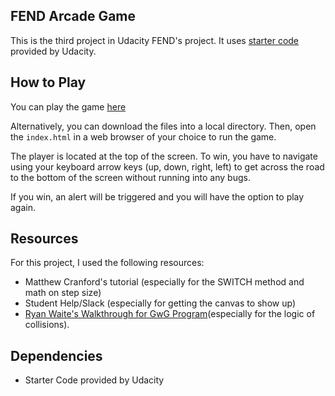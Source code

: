 ## FEND Arcade Game
This is the third project in Udacity FEND's project. It uses [starter code](https://github.com/udacity/frontend-nanodegree-arcade-game) provided by Udacity.

## How to Play
You can play the game [here](https://mischegoss.github.io/FEND-Project-3/)

Alternatively, you can download the files into a local directory. Then, open the `index.html` in a web browser of your choice to run the game.

The player is located at the top of the screen. To win, you have to navigate using your keyboard arrow keys (up, down, right, left) to get across the road to the bottom of the screen without running into any bugs.

If you win, an alert will be triggered and you will have the option to play again.

## Resources

For this project, I used the following resources:
* Matthew Cranford's tutorial (especially for the SWITCH method and math on step size)
* Student Help/Slack (especially for getting the canvas to show up)
* [Ryan Waite's Walkthrough for GwG Program]( https://www.youtube.com/watch?v=h_vUG-vi2LY)(especially for the logic of collisions).

## Dependencies

* Starter Code provided by Udacity
